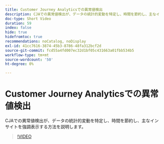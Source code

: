 ```yaml
---
title: Customer Journey Analyticsでの異常値検出
description: CJAでの異常値検出が、データの統計的変動を特定し、時間を節約し、主なインサイトを強調表示する方法を説明します。
doc-type: Short Video
duration: 59
index: false
hide: true
hidefromtoc: true
recommendations: noCatalog, noDisplay
exl-id: 41cc7616-3874-45b3-8786-48fa312bcf2d
source-git-commit: fcd55a4fd007ec32d1bf05c431663a01fbb534b5
workflow-type: tm+mt
source-wordcount: '50'
ht-degree: 0%

---
```


# Customer Journey Analyticsでの異常値検出

CJAでの異常値検出が、データの統計的変動を特定し、時間を節約し、主なインサイトを強調表示する方法を説明します。

<!-- 72_S106_3442453_58_anomaly-detection-in-customer-journey-analytics -->
>[!VIDEO](https://video.tv.adobe.com/v/3459727/?learn=on&enablevpops=true&captions=jpn)

